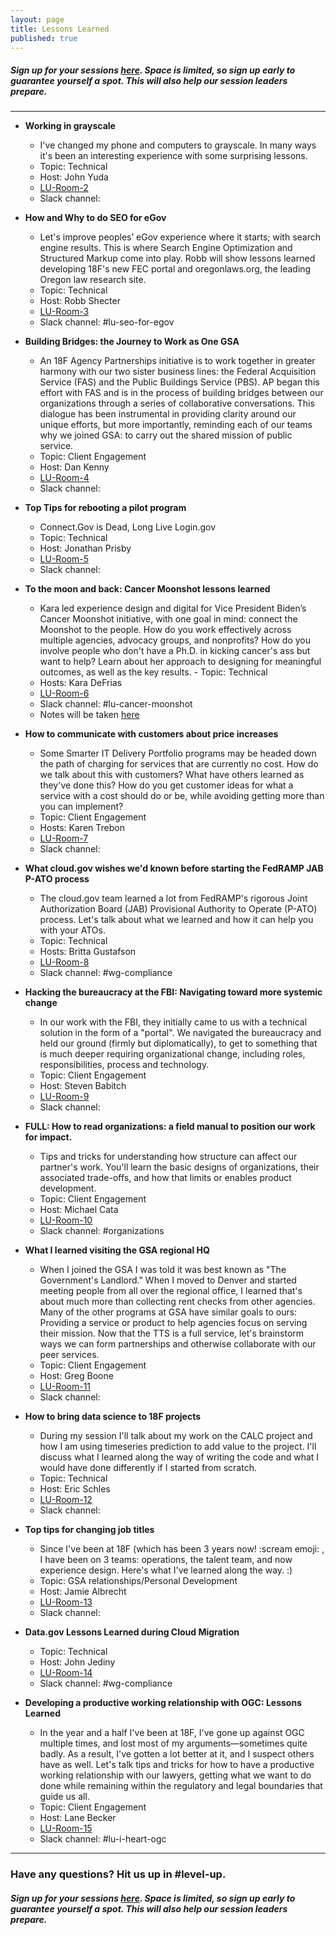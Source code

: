 ```yaml
---
layout: page
title: Lessons Learned
published: true
---
```


##### Sign up for your sessions [here](https://goo.gl/forms/CY4MNFwldViytK3r2). Space is limited, so sign up early to guarantee yourself a spot. This will also help our session leaders prepare. 

----------------------------------------


- **Working in grayscale** 
	- I've changed my phone and computers to grayscale. In many ways it's been an interesting experience with some surprising lessons. 
	- Topic: Technical
	- Host: John Yuda
	- [LU-Room-2](https://plus.google.com/hangouts/_/gsa.gov/lu-room-2?hceid=Z3NhLmdvdl9vc2c0cmo0YmRtNnZzMmh0cWkyOXFrMDAwb0Bncm91cC5jYWxlbmRhci5nb29nbGUuY29t.9ci3etjeom92ipmmovod3e48ak&authuser=0)
	- Slack channel: 

- **How and Why to do SEO for eGov**
	- Let's improve peoples’ eGov experience where it starts; with search engine results.  This is where Search Engine Optimization and Structured Markup come into play.  Robb will show lessons learned developing 18F's new FEC portal and oregonlaws.org, the leading Oregon law research site.
	- Topic: Technical
	- Host: Robb Shecter
	- [LU-Room-3](https://plus.google.com/hangouts/_/gsa.gov/lu-room-3?hceid=Z3NhLmdvdl9vc2c0cmo0YmRtNnZzMmh0cWkyOXFrMDAwb0Bncm91cC5jYWxlbmRhci5nb29nbGUuY29t.lqolm510qb8473mmoi20gcj5k8&authuser=0)
	- Slack channel: #lu-seo-for-egov

- **Building Bridges: the Journey to Work as One GSA**
	- An 18F Agency Partnerships initiative is to work together in greater harmony with our two sister business lines: the Federal Acquisition Service (FAS) and the Public Buildings Service (PBS). AP began this effort with FAS and is in the process of building bridges between our organizations through a series of collaborative conversations. This dialogue has been instrumental in providing clarity around our unique efforts, but more importantly, reminding each of our teams why we joined GSA: to carry out the shared mission of public service.
	- Topic: Client Engagement
	- Host: Dan Kenny
	- [LU-Room-4](https://hangouts.google.com/hangouts/_/gsa.gov/lu-room-4?hl=en&authuser=0)
	- Slack channel:  

- **Top Tips for rebooting a pilot program**
	- Connect.Gov is Dead, Long Live Login.gov
	- Topic: Technical
	- Host: Jonathan Prisby
	- [LU-Room-5](https://hangouts.google.com/hangouts/_/gsa.gov/lu-room-5?hl=en&authuser=0)
	- Slack channel:

- **To the moon and back: Cancer Moonshot lessons learned**
	- Kara led experience design and digital for Vice President Biden’s Cancer Moonshot initiative, with one goal in mind: connect the Moonshot to the people. How do you work effectively across multiple agencies, advocacy groups, and nonprofits? How do you involve people who don't have a Ph.D. in kicking cancer's ass but want to help? Learn about her approach to designing for meaningful outcomes, as well as the key results.	- Topic: Technical
	- Hosts: Kara DeFrias
	- [LU-Room-6](https://hangouts.google.com/hangouts/_/gsa.gov/lu-room-6?hl=en&authuser=0)
	- Slack channel: #lu-cancer-moonshot
	- Notes will be taken [here](https://docs.google.com/a/gsa.gov/document/d/1qW0gBafmLocu7_LCd7Bvj8pksAagG6_JkaawLDiGJCM/edit?usp=sharing)

- **How to communicate with customers about price increases**
	- Some Smarter IT Delivery Portfolio programs may be headed down the path of charging for services that are currently no cost. How do we talk about this with customers? What have others learned as they've done this? How do you get customer ideas for what a service with a cost should do or be, while avoiding getting more than you can implement? 
	- Topic: Client Engagement
	- Hosts: Karen Trebon
	- [LU-Room-7](https://hangouts.google.com/hangouts/_/gsa.gov/lu-room-7?hl=en&authuser=0)
	- Slack channel: 

- **What cloud.gov wishes we'd known before starting the FedRAMP JAB P-ATO process**
	- The cloud.gov team learned a lot from FedRAMP's rigorous Joint Authorization Board (JAB) Provisional Authority to Operate (P-ATO) process. Let's talk about what we learned and how it can help you with your ATOs.
	- Topic: Technical
	- Hosts: Britta Gustafson
	- [LU-Room-8](https://hangouts.google.com/hangouts/_/gsa.gov/lu-room-8?hl=en&authuser=0)
	- Slack channel: #wg-compliance

- **Hacking the bureaucracy at the FBI: Navigating toward more systemic change**
	- In our work with the FBI, they initially came to us with a technical solution in the form of a "portal". We navigated the bureaucracy and held our ground (firmly but diplomatically), to get to something that is much deeper requiring organizational change, including roles, responsibilities, process and technology.
	- Topic: Client Engagement
	- Host: Steven Babitch
	- [LU-Room-9](https://hangouts.google.com/hangouts/_/gsa.gov/lu-room-9?hl=en&authuser=0)
	- Slack channel: 

- **FULL: How to read organizations: a field manual to position our work for impact.**
	- Tips and tricks for understanding how structure can affect our partner's work. You'll learn the basic designs of organizations, their associated trade-offs, and how that limits or enables product development.
	- Topic: Client Engagement
	- Host: Michael Cata
	- [LU-Room-10](https://hangouts.google.com/hangouts/_/gsa.gov/lu-room-10?hl=en&authuser=0)
	- Slack channel: #organizations

- **What I learned visiting the GSA regional HQ**
	- When I joined the GSA I was told it was best known as "The Government's Landlord." When I moved to Denver and started meeting people from all over the regional office, I learned that's about much more than collecting rent checks from other agencies. Many of the other programs at GSA have similar goals to ours: Providing a service or product to help agencies focus on serving their mission. Now that the TTS is a full service, let's brainstorm ways we can form partnerships and otherwise collaborate with our peer services.
	- Topic: Client Engagement
	- Host: Greg Boone
	- [LU-Room-11](https://hangouts.google.com/hangouts/_/gsa.gov/lu-room-11?hl=en&authuser=0)
	- Slack channel: 

- **How to bring data science to 18F projects**
	- During my session I'll talk about my work on the CALC project and how I am using timeseries prediction to add value to the project.  I'll discuss what I learned along the way of writing the code and what I would have done differently if I started from scratch.
	- Topic: Technical
	- Host: Eric Schles
	- [LU-Room-12](https://hangouts.google.com/hangouts/_/gsa.gov/lu-room-12?hl=en&authuser=0)
	- Slack channel: 

- **Top tips for changing job titles**
	- Since I've been at 18F (which has been 3 years now! :scream emoji: , I have been on 3 teams: operations, the talent team, and now experience design. Here's what I've learned along the way. :)
	- Topic: GSA relationships/Personal Development
	- Host: Jamie Albrecht
	- [LU-Room-13](https://hangouts.google.com/hangouts/_/gsa.gov/lu-room-13?hl=en&authuser=0)
	- Slack channel:

- **Data.gov Lessons Learned during Cloud Migration**
	- Topic: Technical
	- Host: John Jediny
	- [LU-Room-14](https://hangouts.google.com/hangouts/_/gsa.gov/lu-room-14?hl=en&authuser=0)
	- Slack channel: #wg-compliance

- **Developing a productive working relationship with OGC: Lessons Learned**
	- In the year and a half I've been at 18F, I've gone up against OGC multiple times, and lost most of my arguments—sometimes quite badly. As a result, I've gotten a lot better at it, and I suspect others have as well. Let's talk tips and tricks for how to have a productive working relationship with our lawyers, getting what we want to do done while remaining within the regulatory and legal boundaries that guide us all.
	- Topic: Client Engagement
	- Host: Lane Becker
	- [LU-Room-15](https://hangouts.google.com/hangouts/_/gsa.gov/lu-room-15?hl=en&authuser=0)
	- Slack channel: #lu-i-heart-ogc


-------------------------------------------

### Have any questions? Hit us up in #level-up.

##### Sign up for your sessions [here](https://goo.gl/forms/CY4MNFwldViytK3r2). Space is limited, so sign up early to guarantee yourself a spot. This will also help our session leaders prepare. 













